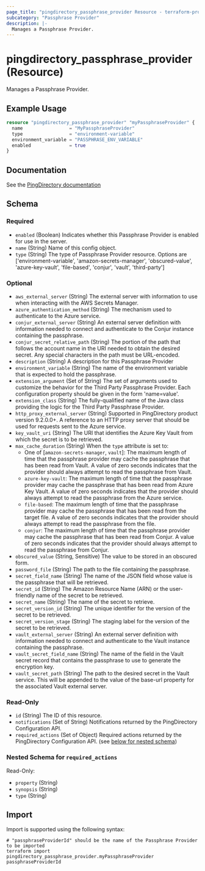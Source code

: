 ```yaml
---
page_title: "pingdirectory_passphrase_provider Resource - terraform-provider-pingdirectory"
subcategory: "Passphrase Provider"
description: |-
  Manages a Passphrase Provider.
---
```


# pingdirectory_passphrase_provider (Resource)

Manages a Passphrase Provider.

## Example Usage

```terraform
resource "pingdirectory_passphrase_provider" "myPassphraseProvider" {
  name                 = "MyPassphraseProvider"
  type                 = "environment-variable"
  environment_variable = "PASSPHRASE_ENV_VARIABLE"
  enabled              = true
}
```

## Documentation
See the [PingDirectory documentation](https://docs.pingidentity.com/r/en-us/pingdirectory-93/pd_about_passphrase_providers)

<!-- schema generated by tfplugindocs -->
## Schema

### Required

- `enabled` (Boolean) Indicates whether this Passphrase Provider is enabled for use in the server.
- `name` (String) Name of this config object.
- `type` (String) The type of Passphrase Provider resource. Options are ['environment-variable', 'amazon-secrets-manager', 'obscured-value', 'azure-key-vault', 'file-based', 'conjur', 'vault', 'third-party']

### Optional

- `aws_external_server` (String) The external server with information to use when interacting with the AWS Secrets Manager.
- `azure_authentication_method` (String) The mechanism used to authenticate to the Azure service.
- `conjur_external_server` (String) An external server definition with information needed to connect and authenticate to the Conjur instance containing the passphrase.
- `conjur_secret_relative_path` (String) The portion of the path that follows the account name in the URI needed to obtain the desired secret. Any special characters in the path must be URL-encoded.
- `description` (String) A description for this Passphrase Provider
- `environment_variable` (String) The name of the environment variable that is expected to hold the passphrase.
- `extension_argument` (Set of String) The set of arguments used to customize the behavior for the Third Party Passphrase Provider. Each configuration property should be given in the form 'name=value'.
- `extension_class` (String) The fully-qualified name of the Java class providing the logic for the Third Party Passphrase Provider.
- `http_proxy_external_server` (String) Supported in PingDirectory product version 9.2.0.0+. A reference to an HTTP proxy server that should be used for requests sent to the Azure service.
- `key_vault_uri` (String) The URI that identifies the Azure Key Vault from which the secret is to be retrieved.
- `max_cache_duration` (String) When the `type` attribute is set to:
  - One of [`amazon-secrets-manager`, `vault`]: The maximum length of time that the passphrase provider may cache the passphrase that has been read from Vault. A value of zero seconds indicates that the provider should always attempt to read the passphrase from Vault.
  - `azure-key-vault`: The maximum length of time that the passphrase provider may cache the passphrase that has been read from Azure Key Vault. A value of zero seconds indicates that the provider should always attempt to read the passphrase from the Azure service.
  - `file-based`: The maximum length of time that the passphrase provider may cache the passphrase that has been read from the target file. A value of zero seconds indicates that the provider should always attempt to read the passphrase from the file.
  - `conjur`: The maximum length of time that the passphrase provider may cache the passphrase that has been read from Conjur. A value of zero seconds indicates that the provider should always attempt to read the passphrase from Conjur.
- `obscured_value` (String, Sensitive) The value to be stored in an obscured form.
- `password_file` (String) The path to the file containing the passphrase.
- `secret_field_name` (String) The name of the JSON field whose value is the passphrase that will be retrieved.
- `secret_id` (String) The Amazon Resource Name (ARN) or the user-friendly name of the secret to be retrieved.
- `secret_name` (String) The name of the secret to retrieve.
- `secret_version_id` (String) The unique identifier for the version of the secret to be retrieved.
- `secret_version_stage` (String) The staging label for the version of the secret to be retrieved.
- `vault_external_server` (String) An external server definition with information needed to connect and authenticate to the Vault instance containing the passphrase.
- `vault_secret_field_name` (String) The name of the field in the Vault secret record that contains the passphrase to use to generate the encryption key.
- `vault_secret_path` (String) The path to the desired secret in the Vault service. This will be appended to the value of the base-url property for the associated Vault external server.

### Read-Only

- `id` (String) The ID of this resource.
- `notifications` (Set of String) Notifications returned by the PingDirectory Configuration API.
- `required_actions` (Set of Object) Required actions returned by the PingDirectory Configuration API. (see [below for nested schema](#nestedatt--required_actions))

<a id="nestedatt--required_actions"></a>
### Nested Schema for `required_actions`

Read-Only:

- `property` (String)
- `synopsis` (String)
- `type` (String)

## Import

Import is supported using the following syntax:

```shell
# "passphraseProviderId" should be the name of the Passphrase Provider to be imported
terraform import pingdirectory_passphrase_provider.myPassphraseProvider passphraseProviderId
```

